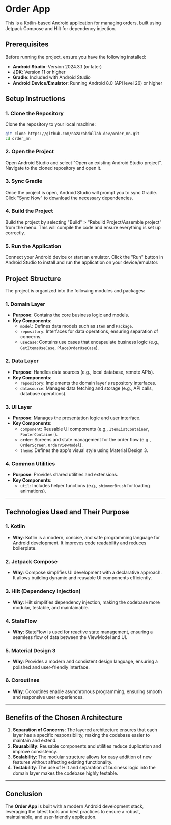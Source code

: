 # Order App

This is a Kotlin-based Android application for managing orders, built using Jetpack Compose and Hilt for dependency injection.

## Prerequisites

Before running the project, ensure you have the following installed:

- **Android Studio**: Version 2024.3.1 (or later)
- **JDK**: Version 11 or higher
- **Gradle**: Included with Android Studio
- **Android Device/Emulator**: Running Android 8.0 (API level 26) or higher

## Setup Instructions

### 1. Clone the Repository
Clone the repository to your local machine:
```bash
git clone https://github.com/nazarabdullah-dev/order_mn.git
cd order_mn
```

### 2. Open the Project
Open Android Studio and select "Open an existing Android Studio project". Navigate to the cloned repository and open it.
### 3. Sync Gradle
Once the project is open, Android Studio will prompt you to sync Gradle. Click "Sync Now" to download the necessary dependencies.
### 4. Build the Project
Build the project by selecting "Build" > "Rebuild Project/Assemble project" from the menu. This will compile the code and ensure everything is set up correctly.
### 5. Run the Application
Connect your Android device or start an emulator. Click the "Run" button in Android Studio to install and run the application on your device/emulator.


## Project Structure

The project is organized into the following modules and packages:

### 1. **Domain Layer**
- **Purpose**: Contains the core business logic and models.
- **Key Components**:
    - `model`: Defines data models such as `Item` and `Package`.
    - `repository`: Interfaces for data operations, ensuring separation of concerns.
    - `usecase`: Contains use cases that encapsulate business logic (e.g., `GetItemsUseCase`, `PlaceOrderUseCase`).

### 2. **Data Layer**
- **Purpose**: Handles data sources (e.g., local database, remote APIs).
- **Key Components**:
    - `repository`: Implements the domain layer's repository interfaces.
    - `datasource`: Manages data fetching and storage (e.g., API calls, database operations).

### 3. **UI Layer**
- **Purpose**: Manages the presentation logic and user interface.
- **Key Components**:
    - `component`: Reusable UI components (e.g., `ItemListContainer`, `FooterContainer`).
    - `order`: Screens and state management for the order flow (e.g., `OrderScreen`, `OrderViewModel`).
    - `theme`: Defines the app's visual style using Material Design 3.

### 4. **Common Utilities**
- **Purpose**: Provides shared utilities and extensions.
- **Key Components**:
    - `util`: Includes helper functions (e.g., `shimmerBrush` for loading animations).

---

## Technologies Used and Their Purpose

### 1. **Kotlin**
- **Why**: Kotlin is a modern, concise, and safe programming language for Android development. It improves code readability and reduces boilerplate.

### 2. **Jetpack Compose**
- **Why**: Compose simplifies UI development with a declarative approach. It allows building dynamic and reusable UI components efficiently.

### 3. **Hilt (Dependency Injection)**
- **Why**: Hilt simplifies dependency injection, making the codebase more modular, testable, and maintainable.

### 4. **StateFlow**
- **Why**: StateFlow is used for reactive state management, ensuring a seamless flow of data between the ViewModel and UI.

### 5. **Material Design 3**
- **Why**: Provides a modern and consistent design language, ensuring a polished and user-friendly interface.

### 6. **Coroutines**
- **Why**: Coroutines enable asynchronous programming, ensuring smooth and responsive user experiences.

---

## Benefits of the Chosen Architecture

1. **Separation of Concerns**: The layered architecture ensures that each layer has a specific responsibility, making the codebase easier to maintain and extend.
2. **Reusability**: Reusable components and utilities reduce duplication and improve consistency.
3. **Scalability**: The modular structure allows for easy addition of new features without affecting existing functionality.
4. **Testability**: The use of Hilt and separation of business logic into the domain layer makes the codebase highly testable.

---

## Conclusion

The **Order App** is built with a modern Android development stack, leveraging the latest tools and best practices to ensure a robust, maintainable, and user-friendly application.
